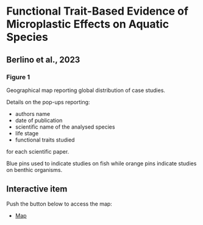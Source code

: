 # Functional Trait-Based Evidence of Microplastic Effects on Aquatic Species
## Berlino et al., 2023
### Figure 1
Geographical map reporting global distribution of case studies.

Details on the pop-ups reporting: 
- authors name 
- date of publication
- scientific name  of the analysed species
- life stage 
- functional traits studied 

for each scientific paper.

Blue pins used to indicate studies on fish while orange pins indicate studies on benthic organisms.

## Interactive item

Push the button below to access the map:

 - [Map](mberlino-github.io/docs/mappa_interattiva.html)
 
